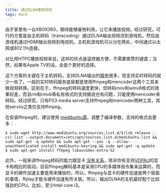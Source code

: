 ```yaml
---
title: 通过DLNA播放视频
tags: Hack
---
```


由于家里有一台XBOX360，期待能够废物利用，让它来播放视频。经过研究，可行的方案是由主机转码（transcoding）通过DLNA输出视频流到游戏机，然后由游戏机通过HDMI输出视频到电视机，主机和游戏机可以分在两处，中间通过以太网或802.11n连接。

对比用HTPC播放视频来说，这样的优点是遥控器方便，不需要累赘的键盘；当然，如果有Apple TV的话，会是个更好的选择。

这个方案的关键在于主机转码，支持DLNA输出的[服务](http://superuser.com/questions/242986/what-is-the-best-dlna-server-for-ubuntu)很多，但支持实时转码的就少一些了。一般的实时转码服务底层都是使用ffmpeg和mencoder这两个工具来做视频转换。区别在于，ffmpeg的转码速度更快，但转码mov和wmv8格式的效果较差，而且rm和rmvb等私有格式的支持据说也有问题，只能使用mencoder来转码。经过研究，只有PS3 media server支持ffmpeg和mencoder两种工具，其他serviio之类仅支持ffmpeg。

在安装ffmpeg时，建议使用 [medibuntu源](http://ubuntuforums.org/showthread.php?t=1117283)，调整了编译参数，支持的格式会更多：

    $ sudo wget http://www.medibuntu.org/sources.list.d/$(lsb_release -cs).list --output-document=/etc/apt/sources.list.d/medibuntu.list && sudo apt-get -q update && sudo apt-get --yes -q --allow-unauthenticated install medibuntu-keyring && sudo apt-get -q update
    $ sudo apt-get install ffmpeg libavcodec-extra-52

此外，一般来讲ffmpeg转码的能力跟显卡 [没有关系](http://ffmpeg-users.933282.n4.nabble.com/Minimum-Graphics-Card-required-td3241808.html)，除非你有支持[VDPAU](http://en.wikipedia.org/wiki/VDPAU)的显卡和相应的驱动。目前ffmpeg解码基本是采用CPU的多媒体指令集来运算的，而显卡的硬件加速主要是用来播放的，所以，ffmpeg与显卡的硬件加速是两个层面的事情，ffplay才能与硬件加速有所关联。所以，输出DLNA的主机最好配个比较强劲的CPU。比如，至少Intel core i3。
